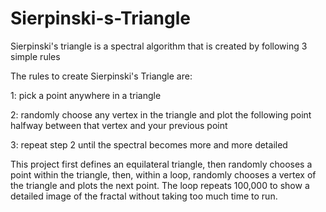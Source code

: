 # Sierpinski-s-Triangle

Sierpinski's triangle is a spectral algorithm that is created by following 3 simple rules

The rules to create Sierpinski's Triangle are:

1: pick a point anywhere in a triangle

2: randomly choose any vertex in the triangle and plot the following point halfway between that vertex and your previous point

3: repeat step 2 until the spectral becomes more and more detailed
  
This project first defines an equilateral triangle,
then randomly chooses a point within the triangle,
then, within a loop, randomly chooses a vertex of the triangle and plots the next point.
The loop repeats 100,000 to show a detailed image of the fractal without taking too much time to run. 

